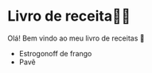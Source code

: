 # Livro de receita:man_cook:

Olá! Bem vindo ao meu livro de receitas :wave:

- Estrogonoff de frango
- Pavê
